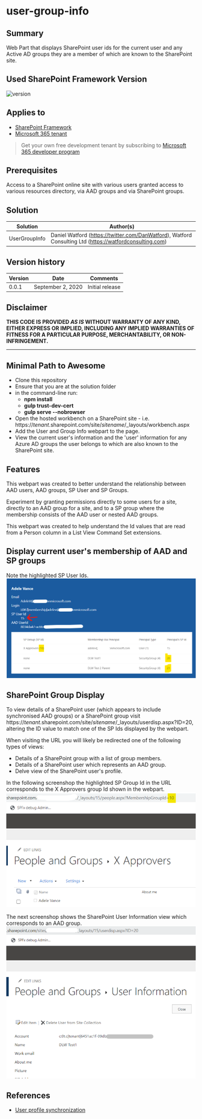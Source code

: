 # user-group-info

## Summary

Web Part that displays SharePoint user ids for the current user and any Active AD groups they are a member of which are known to the SharePoint site.

## Used SharePoint Framework Version

![version](https://img.shields.io/badge/version-1.11-green.svg)

## Applies to

- [SharePoint Framework](https://aka.ms/spfx)
- [Microsoft 365 tenant](https://docs.microsoft.com/en-us/sharepoint/dev/spfx/set-up-your-developer-tenant)

> Get your own free development tenant by subscribing to [Microsoft 365 developer program](http://aka.ms/o365devprogram)

## Prerequisites

Access to a SharePoint online site with various users granted access to various resources directory, via AAD groups and via SharePoint groups.

## Solution

| Solution      | Author(s)                                                                                               |
| ------------- | ------------------------------------------------------------------------------------------------------- |
| UserGroupInfo | Daniel Watford (https://twitter.com/DanWatford), Watford Consulting Ltd (https://watfordconsulting.com) |

## Version history

| Version | Date              | Comments        |
| ------- | ----------------- | --------------- |
| 0.0.1   | September 2, 2020 | Initial release |

## Disclaimer

**THIS CODE IS PROVIDED _AS IS_ WITHOUT WARRANTY OF ANY KIND, EITHER EXPRESS OR IMPLIED, INCLUDING ANY IMPLIED WARRANTIES OF FITNESS FOR A PARTICULAR PURPOSE, MERCHANTABILITY, OR NON-INFRINGEMENT.**

---

## Minimal Path to Awesome

- Clone this repository
- Ensure that you are at the solution folder
- in the command-line run:
  - **npm install**
  - **gulp trust-dev-cert**
  - **gulp serve --nobrowser**
- Open the hosted workbench on a SharePoint site - i.e. https://_tenant_.sharepoint.com/site/_sitename_/_layouts/workbench.aspx
- Add the User and Group Info webpart to the page.
- View the current user's information and the 'user' information for any Azure AD groups the user belongs to which are also known to the SharePoint site.

## Features

This webpart was created to better understand the relationship between AAD users, AAD groups, SP User and SP Groups.

Experiment by granting permissions directly to some users for a site, directly to an AAD group for a site, and to a SP group where the membership consists of the AAD user or nested AAD groups.

This webpart was created to help understand the Id values that are read from a Person column in a List View Command Set extensions.

## Display current user's membership of AAD and SP groups

Note the highlighted SP User Ids.
![MyTasks](assets/screen1.png)

## SharePoint Group Display

To view details of a SharePoint user (which appears to include synchronised AAD groups) or a SharePoint group visit https://_tenant_.sharepoint.com/site/_sitename_/_layouts/userdisp.aspx?ID=20, altering the ID value to match one of the SP Ids displayed by the webpart.

When visiting the URL you will likely be redirected one of the following types of views:

- Details of a SharePoint group with a list of group members.
- Details of a SharePoint user which represents an AAD group.
- Delve view of the SharePoint user's profile.

In the following screenshop the highlighted SP Group Id in the URL corresponds to the X Approvers group Id shown in the webpart.
![MyTasks](assets/screen2.png)

The next screenshop shows the SharePoint User Information view which corresponds to an AAD group.
![MyTasks](assets/screen3.png)

## References

- [User profile synchronization](https://docs.microsoft.com/en-us/sharepoint/user-profile-sync)
